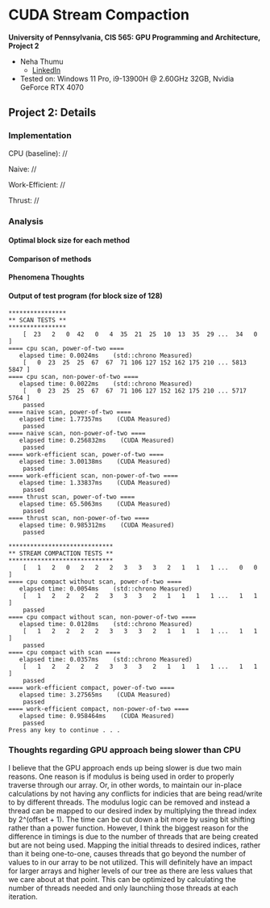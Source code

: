 CUDA Stream Compaction
======================

**University of Pennsylvania, CIS 565: GPU Programming and Architecture, Project 2**

* Neha Thumu
  * [LinkedIn](https://www.linkedin.com/in/neha-thumu/)
* Tested on: Windows 11 Pro, i9-13900H @ 2.60GHz 32GB, Nvidia GeForce RTX 4070

## Project 2: Details 

### Implementation
CPU (baseline): //

Naive: //

Work-Efficient: //

Thrust: //

### Analysis
#### Optimal block size for each method

#### Comparison of methods

#### Phenomena Thoughts

#### Output of test program (for block size of 128)
```
****************
** SCAN TESTS **
****************
    [  23   2   0  42   0   4  35  21  25  10  13  35  29 ...  34   0 ]
==== cpu scan, power-of-two ====
   elapsed time: 0.0024ms    (std::chrono Measured)
    [   0  23  25  25  67  67  71 106 127 152 162 175 210 ... 5813 5847 ]
==== cpu scan, non-power-of-two ====
   elapsed time: 0.0022ms    (std::chrono Measured)
    [   0  23  25  25  67  67  71 106 127 152 162 175 210 ... 5717 5764 ]
    passed
==== naive scan, power-of-two ====
   elapsed time: 1.77357ms    (CUDA Measured)
    passed
==== naive scan, non-power-of-two ====
   elapsed time: 0.256832ms    (CUDA Measured)
    passed
==== work-efficient scan, power-of-two ====
   elapsed time: 3.00138ms    (CUDA Measured)
    passed
==== work-efficient scan, non-power-of-two ====
   elapsed time: 1.33837ms    (CUDA Measured)
    passed
==== thrust scan, power-of-two ====
   elapsed time: 65.5063ms    (CUDA Measured)
    passed
==== thrust scan, non-power-of-two ====
   elapsed time: 0.985312ms    (CUDA Measured)
    passed

*****************************
** STREAM COMPACTION TESTS **
*****************************
    [   1   2   0   2   2   2   3   3   3   2   1   1   1 ...   0   0 ]
==== cpu compact without scan, power-of-two ====
   elapsed time: 0.0054ms    (std::chrono Measured)
    [   1   2   2   2   2   3   3   3   2   1   1   1   1 ...   1   1 ]
    passed
==== cpu compact without scan, non-power-of-two ====
   elapsed time: 0.0128ms    (std::chrono Measured)
    [   1   2   2   2   2   3   3   3   2   1   1   1   1 ...   1   1 ]
    passed
==== cpu compact with scan ====
   elapsed time: 0.0357ms    (std::chrono Measured)
    [   1   2   2   2   2   3   3   3   2   1   1   1   1 ...   1   1 ]
    passed
==== work-efficient compact, power-of-two ====
   elapsed time: 3.27565ms    (CUDA Measured)
    passed
==== work-efficient compact, non-power-of-two ====
   elapsed time: 0.958464ms    (CUDA Measured)
    passed
Press any key to continue . . .
```

### Thoughts regarding GPU approach being slower than CPU
I believe that the GPU approach ends up being slower is due two main reasons. One reason is if modulus is being used in order to properly traverse through our array. Or, in other words, to maintain our in-place calculations by not having any conflicts for indicies that are being read/write to by different threads. The modulus logic can be removed and instead a thread can be mapped to our desired index by multiplying the thread index by 2^(offset + 1). The time can be cut down a bit more by using bit shifting rather than a power function. However, I think the biggest reason for the difference in timings is due to the number of threads that are being created but are not being used. Mapping the initial threads to desired indices, rather than it being one-to-one, causes threads that go beyond the number of values to in our array to be not utilized. This will definitely have an impact for larger arrays and higher levels of our tree as there are less values that we care about at that point. This can be optimized by calculating the number of threads needed and only launchiing those threads at each iteration.
